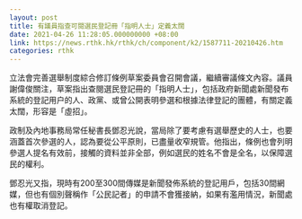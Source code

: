 ```yaml
---
layout: post
title: 有議員指查可閱選民登記冊「指明人士」定義太闊
date: 2021-04-26 11:28:05.000000000 +08:00
link: https://news.rthk.hk/rthk/ch/component/k2/1587711-20210426.htm
categories: rthk
---
```


立法會完善選舉制度綜合修訂條例草案委員會召開會議，繼續審議條文內容。議員謝偉俊關注，草案指出查閱選民登記冊的「指明人士」，包括政府新聞處新聞發布系統的登記用户的人、政黨、或曾公開表明參選和根據法律登記的團體，有關定義太闊，形容是「虛招」。

政制及內地事務局常任秘書長鄧忍光說，當局除了要考慮有選舉歷史的人士，也要涵蓋首次參選的人，認為要從公平原則，已盡量收窄規管。他指出，條例也會列明參選人提名有效前，接觸的資料並非全部，例如選民的姓名不會是全名，以保障選民的權利。

鄧忍光又指，現時有200至300間傳媒是新聞發佈系統的登記用戶，包括30間網媒，但也有個別聲稱作「公民記者」的申請不會獲接納，如果有濫用情況，新聞處也有權取消登記。

